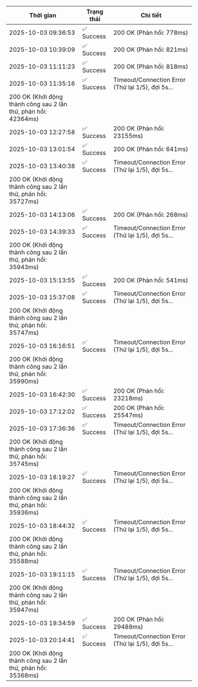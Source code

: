| Thời gian | Trạng thái | Chi tiết |
|---|---|---|
| 2025-10-03 09:36:53 | ✅ Success | 200 OK (Phản hồi: 778ms) |
| 2025-10-03 10:39:09 | ✅ Success | 200 OK (Phản hồi: 821ms) |
| 2025-10-03 11:11:23 | ✅ Success | 200 OK (Phản hồi: 818ms) |
| 2025-10-03 11:35:16 | ✅ Success | Timeout/Connection Error (Thử lại 1/5), đợi 5s...
200 OK (Khởi động thành công sau 2 lần thử, phản hồi: 42364ms) |
| 2025-10-03 12:27:58 | ✅ Success | 200 OK (Phản hồi: 23155ms) |
| 2025-10-03 13:01:54 | ✅ Success | 200 OK (Phản hồi: 641ms) |
| 2025-10-03 13:40:38 | ✅ Success | Timeout/Connection Error (Thử lại 1/5), đợi 5s...
200 OK (Khởi động thành công sau 2 lần thử, phản hồi: 35727ms) |
| 2025-10-03 14:13:06 | ✅ Success | 200 OK (Phản hồi: 268ms) |
| 2025-10-03 14:39:33 | ✅ Success | Timeout/Connection Error (Thử lại 1/5), đợi 5s...
200 OK (Khởi động thành công sau 2 lần thử, phản hồi: 35943ms) |
| 2025-10-03 15:13:55 | ✅ Success | 200 OK (Phản hồi: 541ms) |
| 2025-10-03 15:37:08 | ✅ Success | Timeout/Connection Error (Thử lại 1/5), đợi 5s...
200 OK (Khởi động thành công sau 2 lần thử, phản hồi: 35747ms) |
| 2025-10-03 16:16:51 | ✅ Success | Timeout/Connection Error (Thử lại 1/5), đợi 5s...
200 OK (Khởi động thành công sau 2 lần thử, phản hồi: 35990ms) |
| 2025-10-03 16:42:30 | ✅ Success | 200 OK (Phản hồi: 23218ms) |
| 2025-10-03 17:12:02 | ✅ Success | 200 OK (Phản hồi: 25547ms) |
| 2025-10-03 17:36:36 | ✅ Success | Timeout/Connection Error (Thử lại 1/5), đợi 5s...
200 OK (Khởi động thành công sau 2 lần thử, phản hồi: 35745ms) |
| 2025-10-03 18:19:27 | ✅ Success | Timeout/Connection Error (Thử lại 1/5), đợi 5s...
200 OK (Khởi động thành công sau 2 lần thử, phản hồi: 35936ms) |
| 2025-10-03 18:44:32 | ✅ Success | Timeout/Connection Error (Thử lại 1/5), đợi 5s...
200 OK (Khởi động thành công sau 2 lần thử, phản hồi: 35588ms) |
| 2025-10-03 19:11:15 | ✅ Success | Timeout/Connection Error (Thử lại 1/5), đợi 5s...
200 OK (Khởi động thành công sau 2 lần thử, phản hồi: 35947ms) |
| 2025-10-03 19:34:59 | ✅ Success | 200 OK (Phản hồi: 29488ms) |
| 2025-10-03 20:14:41 | ✅ Success | Timeout/Connection Error (Thử lại 1/5), đợi 5s...
200 OK (Khởi động thành công sau 2 lần thử, phản hồi: 35368ms) |
